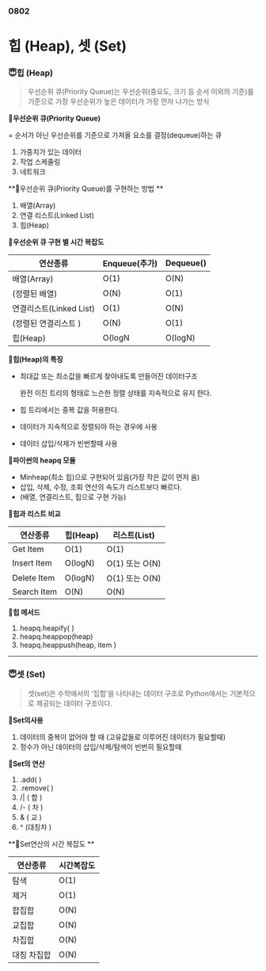 ### 0802

# 힙 (Heap), 셋 (Set)

### 😇힙 (Heap)

> 우선순위 큐(Priority Queue)는 우선순위(중요도, 크기 등 순서 이외의 기준)를 기준으로 가장 우선순위가 높은 데이터가 가장 먼저 나가는 방식

**📍우선순위 큐(Priority Queue)** 

= 순서가 아닌 우선순위를 기준으로 가져올 요소를 결정(dequeue)하는 큐 

1. 가중치가 있는 데이터  
2. 작업 스케줄링   
3. 네트워크



**📍우선순위 큐(Priority Queue)를 구현하는 방법 **

1. 배열(Array) 
2. 연결 리스트(Linked List) 
3. 힙(Heap)



**📍우선순위 큐 구현 별 시간 복잡도**

| 연산종류                | Enqueue(추가) | Dequeue() |
| ----------------------- | ------------- | --------- |
| 배열(Array)             | O(1)          | O(N)      |
| (정렬된 배열)           | O(N)          | O(1)      |
| 연결리스트(Linked List) | O(1)          | O(N)      |
| (정렬된 연결리스트 )    | O(N)          | O(1)      |
| 힙(Heap)                | O(logN        | O(logN)   |



**📍힙(Heap)의 특징**

- 최대값 또는 최소값을 빠르게 찾아내도록 만들어진 데이터구조 

  완전 이진 트리의 형태로 느슨한 정렬 상태를 지속적으로 유지 한다. 

- 힙 트리에서는 중복 값을 허용한다.

- 데이터가 지속적으로 정렬되야 하는 경우에 사용

- 데이터 삽입/삭제가 빈번할때 사용



**📍파이썬의 heapq 모듈**

- Minheap(최소 힙)으로 구현되어 있음(가장 작은 값이 먼저 옴) 
- 삽입, 삭제, 수정, 조회 연산의 속도가 리스트보다 빠르다. 
- (배열, 연결리스트, 힙으로 구현 가능)



**📍힙과 리스트 비교**

| 연산종류    | 힙(Heap) | 리스트(List)   |
| ----------- | -------- | -------------- |
| Get Item    | O(1)     | O(1)           |
| Insert Item | O(logN)  | O(1) 또는 O(N) |
| Delete Item | O(logN)  | O(1) 또는 O(N) |
| Search Item | O(N)     | O(N)           |



**📍힙 메서드**

1) heapq.heapify( )  
2) heapq.heappop(heap)  
3) heapq.heappush(heap, item )

------------------------------------------------------------------------------------

### 😇셋 (Set)

>셋(set)은 수학에서의 ‘집합’을 나타내는 데이터 구조로 Python에서는 기본적으로 제공되는 데이터 구조이다.

**📍Set의사용**

1. 데이터의 중복이 없어야 할 때 (고유값들로 이루어진 데이터가 필요할때) 
2. 정수가 아닌 데이터의 삽입/삭제/탐색이 빈번히 필요할때

**📍Set의 연산**

1)  .add( ) 
2)  .remove( )  
3)  /| ( 합 )  
4)  /- ( 차 ) 
5)  & ( 교 ) 
6)  ^ (대칭차 )

**📍Set연산의 시간 복잡도 **

| 연산종류    | 시간복잡도 |
| ----------- | ---------- |
| 탐색        | O(1)       |
| 제거        | O(1)       |
| 합집합      | O(N)       |
| 교집합      | O(N)       |
| 차집합      | O(N)       |
| 대칭 차집합 | O(N)       |

